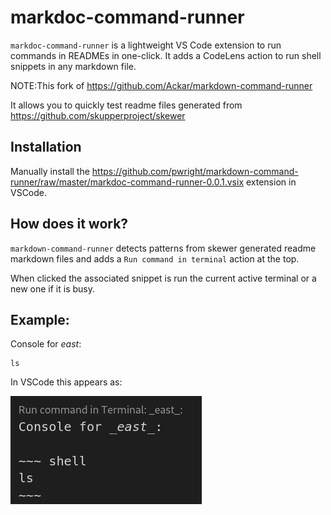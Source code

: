 # markdoc-command-runner

`markdoc-command-runner` is a lightweight VS Code extension to run commands in READMEs in one-click.
It adds a CodeLens action to run shell snippets in any markdown file.

NOTE:This fork of https://github.com/Ackar/markdown-command-runner

It allows you to quickly test readme files generated from 
https://github.com/skupperproject/skewer

## Installation

Manually install the https://github.com/pwright/markdown-command-runner/raw/master/markdoc-command-runner-0.0.1.vsix extension in VSCode.

## How does it work?

`markdown-command-runner` detects patterns from skewer generated readme markdown files and adds
a `Run command in terminal` action at the top.

When clicked the associated snippet is run the current active terminal or a new one if it is busy.

## Example:


Console for _east_:

~~~ shell
ls
~~~

In VSCode this appears as:

![./images/mcr1.png](images/mcr1.png)

